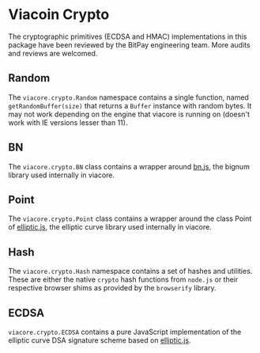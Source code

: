# Viacoin Crypto
The cryptographic primitives (ECDSA and HMAC) implementations in this package have been reviewed by the BitPay engineering team. More audits and reviews are welcomed.

## Random
The `viacore.crypto.Random` namespace contains a single function, named `getRandomBuffer(size)` that returns a `Buffer` instance with random bytes. It may not work depending on the engine that viacore is running on (doesn't work with IE versions lesser than 11).

## BN
The `viacore.crypto.BN` class contains a wrapper around [bn.js](https://github.com/indutny/bn.js), the bignum library used internally in viacore.

## Point
The `viacore.crypto.Point` class contains a wrapper around the class Point of [elliptic.js](https://github.com/indutny/elliptic), the elliptic curve library used internally in viacore.

## Hash
The `viacore.crypto.Hash` namespace contains a set of hashes and utilities. These are either the native `crypto` hash functions from `node.js` or their respective browser shims as provided by the `browserify` library.

## ECDSA
`viacore.crypto.ECDSA` contains a pure JavaScript implementation of the elliptic curve DSA signature scheme based on [elliptic.js](https://github.com/indutny/elliptic).
